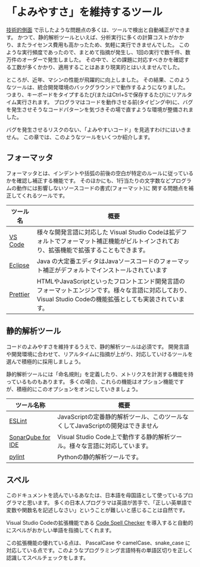 # 「よみやすさ」を維持するツール

[技術的側面](../technical/index.md) で示したような問題点の多くは、ツールで検出と自動補正ができます。
かつて、静的解析ツールといえば、分析実行に多くの計算コストがかかり、またライセンス費用も高かったため、気軽に実行できませんでした。
このような実行頻度であったので、まとめて指摘が発生し、1回の実行で数千件、数万件のオーダーで発生しました。
その中で、どの課題に対応すべきかを確認する工数が多くかかり、適用することはあまり現実的とはいえませんでした。

ところが、近年、マシンの性能が飛躍的に向上しました。
その結果、このようなツールは、統合開発環境のバックグラウンドで動作するようになりました。
つまり、キーボードをタイプするたび(またはCtrl+Sで保存するたび)にリアルタイム実行されます。
プログラマはコードを動作させる前(タイピング中)に、バグを発生させそうなコードパターンを気づきその場で直すような環境が整備されました。

バグを発生させるリスクのない、「よみやすいコード」を見逃すわけにはいきません。
この章では、このようなツールをいくつか紹介します。

## フォーマッタ

フォーマッタとは、インデントや括弧の前後の空白が特定のルールに従っているかを確認し補正する機能です。
そのほかにも、1行当たりの文字数などプログラムの動作には影響しないソースコードの書式(フォーマット)に
関する問題点を補正してくれるツールです。

| ツール名                                  | 概要                                                                                                                                      |
| ----------------------------------------- | ----------------------------------------------------------------------------------------------------------------------------------------- |
| [VS Code](https://code.visualstudio.com/) | 様々な開発言語に対応した Visual Studio Codeは拡デフォルトでフォーマット補正機能がビルトインされており、拡張機能で拡張することもできます。 |
| [Eclipse](https://www.eclipse.org/)       | Java の大定番エディタはJavaソースコードのフォーマット補正がデフォルトでインストールされています                                           |
| [Prettier](https://prettier.io/) | HTMLやJavaScriptといったフロントエンド開発言語のフォーマットエンジンです。様々な言語に対応しており、Visual Studio Codeの機能拡張としても実装されています。                                                                                                                                          |

## 静的解析ツール

コードのよみやすさを維持するうえで、静的解析ツールは必須です。
開発言語や開発環境に合わせて、リアルタイムに指摘が上がり、対応していけるツールを選んで積極的に採用しましょう。

静的解析ツールには「命名規則」を定義したり、メトリクスを計測する機能を持っているものもあります。
多くの場合、これらの機能はオプション機能ですが、積極的にこのオプションをオンにしていきましょう。

| ツール名称                                                                                            | 概要                                                                           |
| ----------------------------------------------------------------------------------------------------- | ------------------------------------------------------------------------------ |
| [ESLint](https://eslint.org/)                                                                         | JavaScriptの定番静的解析ツール、このツールなくしてJavaScriptの開発はできません |
| [SonarQube for IDE](https://marketplace.visualstudio.com/items?itemName=SonarSource.sonarlint-vscode) | Visual Studio Code上で動作する静的解析ツール。様々な言語に対応しています。     |
| [pylint](https://github.com/pylint-dev/pylint) | Pythonの静的解析ツールです。                                                                                |

## スペル

このドキュメントを読んでいるあなたは、日本語を母国語として使っているプログラマと思います。
多くの日本人プログラマは英語が苦手で、「正しい英単語で変数や関数名を記述しなさい」ということが難しいと感じることは自然です。

Visual Studio Codeの拡張機能である
[Code Spell Checker](https://marketplace.visualstudio.com/items?itemName=streetsidesoftware.code-spell-checker)
を導入すると自動的にスペルがおかしい単語を指摘してくれます。

この拡張機能の優れている点は、 PascalCase や camelCase、snake_case に対応している点です。このようなプログラミング言語特有の単語区切りを正しく認識してスペルチェックをします。

